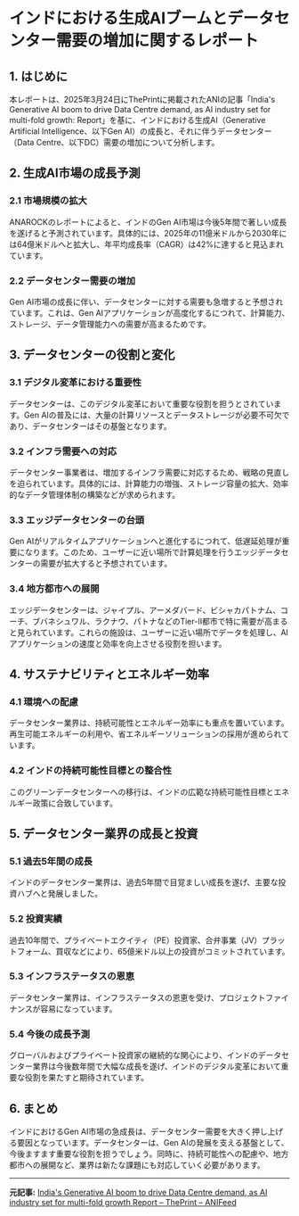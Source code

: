 # インドにおける生成AIブームとデータセンター需要の増加に関するレポート

## 1. はじめに

本レポートは、2025年3月24日にThePrintに掲載されたANIの記事「India's Generative AI boom to drive Data Centre demand, as AI industry set for multi-fold growth: Report」を基に、インドにおける生成AI（Generative Artificial Intelligence、以下Gen AI）の成長と、それに伴うデータセンター（Data Centre、以下DC）需要の増加について分析します。

## 2. 生成AI市場の成長予測

### 2.1 市場規模の拡大

ANAROCKのレポートによると、インドのGen AI市場は今後5年間で著しい成長を遂げると予測されています。具体的には、2025年の11億米ドルから2030年には64億米ドルへと拡大し、年平均成長率（CAGR）は42%に達すると見込まれています。

### 2.2 データセンター需要の増加

Gen AI市場の成長に伴い、データセンターに対する需要も急増すると予想されています。これは、Gen AIアプリケーションが高度化するにつれて、計算能力、ストレージ、データ管理能力への需要が高まるためです。

## 3. データセンターの役割と変化

### 3.1 デジタル変革における重要性

データセンターは、このデジタル変革において重要な役割を担うとされています。Gen AIの普及には、大量の計算リソースとデータストレージが必要不可欠であり、データセンターはその基盤となります。

### 3.2 インフラ需要への対応

データセンター事業者は、増加するインフラ需要に対応するため、戦略の見直しを迫られています。具体的には、計算能力の増強、ストレージ容量の拡大、効率的なデータ管理体制の構築などが求められます。

### 3.3 エッジデータセンターの台頭

Gen AIがリアルタイムアプリケーションへと進化するにつれて、低遅延処理が重要になります。このため、ユーザーに近い場所で計算処理を行うエッジデータセンターの需要が拡大すると予想されています。

### 3.4 地方都市への展開

エッジデータセンターは、ジャイプル、アーメダバード、ビシャカパトナム、コーチ、ブバネシュワル、ラクナウ、パトナなどのTier-II都市で特に需要が高まると見られています。これらの施設は、ユーザーに近い場所でデータを処理し、AIアプリケーションの速度と効率を向上させる役割を担います。

## 4. サステナビリティとエネルギー効率

### 4.1 環境への配慮

データセンター業界は、持続可能性とエネルギー効率にも重点を置いています。再生可能エネルギーの利用や、省エネルギーソリューションの採用が進められています。

### 4.2 インドの持続可能性目標との整合性

このグリーンデータセンターへの移行は、インドの広範な持続可能性目標とエネルギー政策に合致しています。

## 5. データセンター業界の成長と投資

### 5.1 過去5年間の成長

インドのデータセンター業界は、過去5年間で目覚ましい成長を遂げ、主要な投資ハブへと発展しました。

### 5.2 投資実績

過去10年間で、プライベートエクイティ（PE）投資家、合弁事業（JV）プラットフォーム、買収などにより、65億米ドル以上の投資がコミットされています。

### 5.3 インフラステータスの恩恵

データセンター業界は、インフラステータスの恩恵を受け、プロジェクトファイナンスが容易になっています。

### 5.4 今後の成長予測

グローバルおよびプライベート投資家の継続的な関心により、インドのデータセンター業界は今後数年間で大幅な成長を遂げ、インドのデジタル変革において重要な役割を果たすと期待されています。

## 6. まとめ

インドにおけるGen AI市場の急成長は、データセンター需要を大きく押し上げる要因となっています。データセンターは、Gen AIの発展を支える基盤として、今後ますます重要な役割を担うでしょう。同時に、持続可能性への配慮や、地方都市への展開など、業界は新たな課題にも対応していく必要があります。

---


**元記事:** [India's Generative AI boom to drive Data Centre demand, as AI industry set for multi-fold growth Report – ThePrint – ANIFeed](https://theprint.in/economy/indias-generative-ai-boom-to-drive-data-centre-demand-as-ai-industry-set-for-multi-fold-growth-report/2562394/)